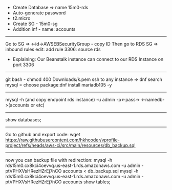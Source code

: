 * Create Database => name 15m0-rds
* Auto-generate password
* t2.micro
* Create SG - 15m0-sg
* Addition inf - name: accounts
___
Go to SG => <-id->AWSEBSecurityGroup - copy ID
Then go to RDS SG => inbound rules edit: add rule 3306: source rds
* Explaining: Our Beanstalk instance can connect to our RDS Instance on port 3306
___
git bash - chmod 400 Downloads/k.pem
ssh to any instance => dnf search mysql = choose package:dnf install mariadb105 -y
___
mysql -h (and copy endpoint rds instance) -u admin -p<-pass-> <-namedb->(accounts or etc)
___
show databases;
___
Go to github and export code: wget https://raw.githubusercontent.com/hkhcoder/vprofile-project/refs/heads/aws-ci/src/main/resources/db_backup.sql
___
now you can backup file with redirection:
mysql -h rds15m0.cx8kci4oevvq.us-east-1.rds.amazonaws.com -u admin -ptVPHXVsHRezHZrEj7nCO accounts < db_backup.sql
mysql -h rds15m0.cx8kci4oevvq.us-east-1.rds.amazonaws.com -u admin -ptVPHXVsHRezHZrEj7nCO accounts
show tables;
